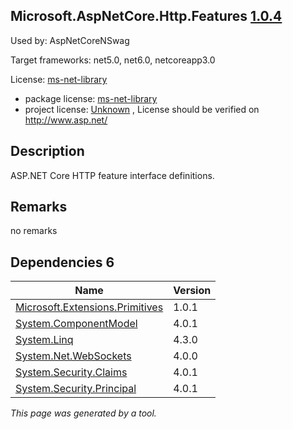 Microsoft.AspNetCore.Http.Features [1.0.4](https://www.nuget.org/packages/Microsoft.AspNetCore.Http.Features/1.0.4)
--------------------

Used by: AspNetCoreNSwag

Target frameworks: net5.0, net6.0, netcoreapp3.0

License: [ms-net-library](../../../../licenses/ms-net-library) 

- package license: [ms-net-library](http://www.microsoft.com/web/webpi/eula/net_library_eula_enu.htm) 
- project license: [Unknown](http://www.asp.net/) , License should be verified on http://www.asp.net/

Description
-----------
ASP.NET Core HTTP feature interface definitions.

Remarks
-----------
no remarks


Dependencies 6
-----------

|Name|Version|
|----------|:----|
|[Microsoft.Extensions.Primitives](../../../../packages/nuget.org/microsoft.extensions.primitives/1.0.1)|1.0.1|
|[System.ComponentModel](../../../../packages/nuget.org/system.componentmodel/4.0.1)|4.0.1|
|[System.Linq](../../../../packages/nuget.org/system.linq/4.3.0)|4.3.0|
|[System.Net.WebSockets](../../../../packages/nuget.org/system.net.websockets/4.0.0)|4.0.0|
|[System.Security.Claims](../../../../packages/nuget.org/system.security.claims/4.0.1)|4.0.1|
|[System.Security.Principal](../../../../packages/nuget.org/system.security.principal/4.0.1)|4.0.1|

*This page was generated by a tool.*